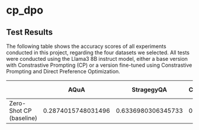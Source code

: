 # cp_dpo


## Test Results

The following table shows the accuracy scores of all experiments conducted in this project, regarding the four datasets we selected. All tests were conducted using the Llama3 8B instruct model, either a base version with Constrastive Prompting (CP) or a version fine-tuned using Constrastive Prompting and Direct Preference Optimization.

|              | AQuA         | StragegyQA     | CoinFlip     | BigBench Object Tracking   |
|--------------|--------------|----------------|--------------|----------------------------|
| Zero-Shot CP (baseline) | 0.2874015748031496 | 0.6336980306345733 | 0.462 | 0.31066666666666665 |